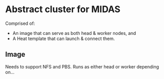 # Abstract cluster for MIDAS

Comprised of:

* An image that can serve as both head & worker nodes, and
* A Heat template that can launch & connect them.

## Image

Needs to support NFS and PBS. Runs as either head or worker depending on...

